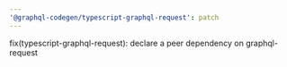 ```yaml
---
'@graphql-codegen/typescript-graphql-request': patch
---
```


fix(typescript-graphql-request): declare a peer dependency on graphql-request
